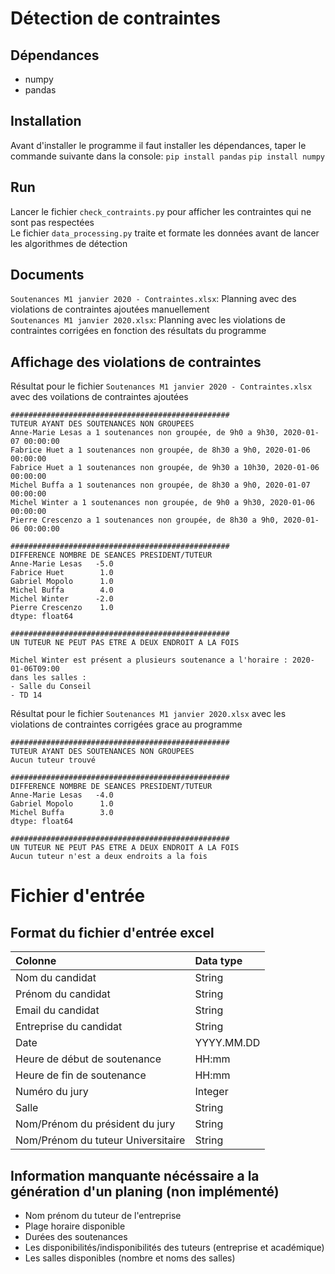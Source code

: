 # Détection de contraintes
## Dépendances
- numpy
- pandas

## Installation
Avant d'installer le programme il faut installer les dépendances, taper le commande suivante dans la console:
`pip install pandas`
`pip install numpy`


## Run
Lancer le fichier `check_contraints.py` pour afficher les contraintes qui ne sont pas respectées
<br /> Le fichier `data_processing.py` traite et formate les données avant de lancer les algorithmes de détection

## Documents
`Soutenances M1 janvier 2020 - Contraintes.xlsx`: Planning avec des violations de contraintes ajoutées manuellement
<br />`Soutenances M1 janvier 2020.xlsx`: Planning avec les violations de contraintes corrigées en fonction des résultats du programme

## Affichage des violations de contraintes
Résultat pour le fichier `Soutenances M1 janvier 2020 - Contraintes.xlsx` avec des voilations de contraintes ajoutées
```
#################################################
TUTEUR AYANT DES SOUTENANCES NON GROUPEES
Anne-Marie Lesas a 1 soutenances non groupée, de 9h0 a 9h30, 2020-01-07 00:00:00
Fabrice Huet a 1 soutenances non groupée, de 8h30 a 9h0, 2020-01-06 00:00:00
Fabrice Huet a 1 soutenances non groupée, de 9h30 a 10h30, 2020-01-06 00:00:00
Michel Buffa a 1 soutenances non groupée, de 8h30 a 9h0, 2020-01-07 00:00:00
Michel Winter a 1 soutenances non groupée, de 9h0 a 9h30, 2020-01-06 00:00:00
Pierre Crescenzo a 1 soutenances non groupée, de 8h30 a 9h0, 2020-01-06 00:00:00

#################################################
DIFFERENCE NOMBRE DE SEANCES PRESIDENT/TUTEUR
Anne-Marie Lesas   -5.0
Fabrice Huet        1.0
Gabriel Mopolo      1.0
Michel Buffa        4.0
Michel Winter      -2.0
Pierre Crescenzo    1.0
dtype: float64

#################################################
UN TUTEUR NE PEUT PAS ETRE A DEUX ENDROIT A LA FOIS

Michel Winter est présent a plusieurs soutenance a l'horaire : 2020-01-06T09:00
dans les salles : 
- Salle du Conseil
- TD 14
```

Résultat pour le fichier `Soutenances M1 janvier 2020.xlsx` avec les violations de contraintes corrigées grace au programme
```
#################################################
TUTEUR AYANT DES SOUTENANCES NON GROUPEES
Aucun tuteur trouvé

#################################################
DIFFERENCE NOMBRE DE SEANCES PRESIDENT/TUTEUR
Anne-Marie Lesas   -4.0
Gabriel Mopolo      1.0
Michel Buffa        3.0
dtype: float64

#################################################
UN TUTEUR NE PEUT PAS ETRE A DEUX ENDROIT A LA FOIS
Aucun tuteur n'est a deux endroits a la fois
```

# Fichier d'entrée
## Format du fichier d'entrée excel

| Colonne                              | Data type |
|:-------------------------------------|:----------|
| Nom du candidat                      | String    |
| Prénom du candidat                   | String    |
| Email du candidat                    | String    |
| Entreprise du candidat               | String    |
| Date                                 | YYYY.MM.DD|
| Heure de début de soutenance         | HH:mm     |
| Heure de fin de soutenance           | HH:mm     |
| Numéro du jury                       | Integer   |
| Salle                                | String    |
| Nom/Prénom du président du jury      | String    |
| Nom/Prénom du tuteur Universitaire   | String    |


## Information manquante nécéssaire a la génération d'un planing (non implémenté)
- Nom prénom du tuteur de l'entreprise
- Plage horaire disponible
- Durées des soutenances
- Les disponibilités/indisponibilités des tuteurs (entreprise et académique)
- Les salles disponibles (nombre et noms des salles)
